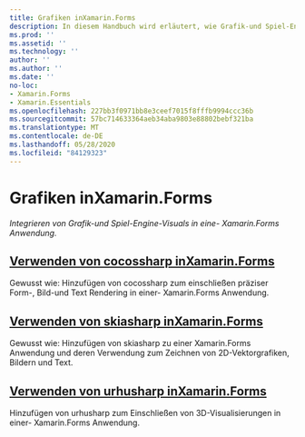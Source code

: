 ```yaml
---
title: Grafiken inXamarin.Forms
description: In diesem Handbuch wird erläutert, wie Grafik-und Spiel-Engine Xamarin.Forms -Visualisierungen mithilfe von cocossharp, skiashap und urhusharp in eine-Anwendung integriert werden.
ms.prod: ''
ms.assetid: ''
ms.technology: ''
author: ''
ms.author: ''
ms.date: ''
no-loc:
- Xamarin.Forms
- Xamarin.Essentials
ms.openlocfilehash: 227bb3f0971bb8e3ceef7015f8fffb9994ccc36b
ms.sourcegitcommit: 57bc714633364aeb34aba9803e88802bebf321ba
ms.translationtype: MT
ms.contentlocale: de-DE
ms.lasthandoff: 05/28/2020
ms.locfileid: "84129323"
---
```

# <a name="graphics-in-xamarinforms"></a>Grafiken inXamarin.Forms

_Integrieren von Grafik-und Spiel-Engine-Visuals in eine- Xamarin.Forms Anwendung._

## <a name="using-cocossharp-in-xamarinformscocossharpmd"></a>[Verwenden von cocossharp inXamarin.Forms](cocossharp.md)

Gewusst wie: Hinzufügen von cocossharp zum einschließen präziser Form-, Bild-und Text Rendering in einer- Xamarin.Forms Anwendung.

## <a name="using-skiasharp-in-xamarinformsskiasharpindexmd"></a>[Verwenden von skiasharp inXamarin.Forms](skiasharp/index.md)

Gewusst wie: Hinzufügen von skiasharp zu einer Xamarin.Forms Anwendung und deren Verwendung zum Zeichnen von 2D-Vektorgrafiken, Bildern und Text.

## <a name="using-urhosharp-in-xamarinformsurhosharpmd"></a>[Verwenden von urhusharp inXamarin.Forms](urhosharp.md)

Hinzufügen von urhusharp zum Einschließen von 3D-Visualisierungen in einer- Xamarin.Forms Anwendung.
